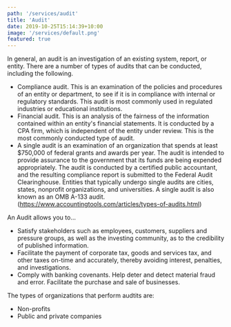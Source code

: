 ```yaml
---
path: '/services/audit'
title: 'Audit'
date: 2019-10-25T15:14:39+10:00
image: '/services/default.png'
featured: true
---
```


In general, an audit is an investigation of an existing system, report, or entity. There are a number of types of audits that can be conducted, including the following.

- Compliance audit. This is an examination of the policies and procedures of an entity or department, to see if it is in compliance with internal or regulatory standards. This audit is most commonly used in regulated industries or educational institutions.
- Financial audit.  This is an analysis of the fairness of the information contained within an entity's financial statements. It is conducted by a CPA firm, which is independent of the entity under review. This is the most commonly conducted type of audit.
- A single audit is an examination of an organization that spends at least $750,000 of federal grants and awards per year. The audit is intended to provide assurance to the government that its funds are being expended appropriately. The audit is conducted by a certified public accountant, and the resulting compliance report is submitted to the Federal Audit Clearinghouse. Entities that typically undergo single audits are cities, states, nonprofit organizations, and universities. A single audit is also known as an OMB A-133 audit. (https://www.accountingtools.com/articles/types-of-audits.html)

An Audit allows you to…
- Satisfy stakeholders such as employees, customers, suppliers and pressure groups, as well as the investing community, as to the credibility of published information.
- Facilitate the payment of corporate tax, goods and services tax, and other taxes on-time and accurately, thereby avoiding interest, penalties, and investigations.
- Comply with banking covenants. Help deter and detect material fraud and error. Facilitate the purchase and sale of businesses.

The types of organizations that perform audtits are:
- Non-profits
- Public and private companies
